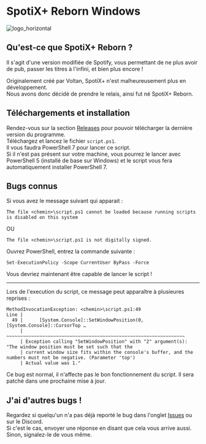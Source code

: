 # SpotiX+ Reborn Windows

![logo_horizontal](https://raw.githubusercontent.com/AgoyaSpotix/spotixplus-reborn-windows/refs/heads/main/logo/logo_horizontal.png)

## Qu'est-ce que SpotiX+ Reborn ?
Il s'agit d'une version modifiée de Spotify, vous permettant de ne plus avoir de pub, passer les titres à l'infini, et bien plus encore !

Originalement créé par Voltan, SpotiX+ n'est malheureusement plus en développement.\
Nous avons donc décidé de prendre le relais, ainsi fut né SpotiX+ Reborn.

## Téléchargements et installation
Rendez-vous sur la section [Releases](https://github.com/DelofJ/spotixplus-windows/releases) pour pouvoir télécharger la dernière version du programme.\
Téléchargez et lancez le fichier `script.ps1`.\
Il vous faudra PowerShell 7 pour lancer ce script.\
Si il n'est pas présent sur votre machine, vous pourrez le lancer avec PowerShell 5 (installé de base sur Windows) et le script vous fera automatiquement installer PowerShell 7.

## Bugs connus
Si vous avez le message suivant qui apparait :
```
The file <chemin>\script.ps1 cannot be loaded because running scripts is disabled on this system
```
OU
```
The file <chemin>\script.ps1 is not digitally signed.
```
Ouvrez PowerShell, entrez la commande suivante :
```
Set-ExecutionPolicy -Scope CurrentUser ByPass -Force
```
Vous devriez maintenant être capable de lancer le script !

------

Lors de l'execution du script, ce message peut apparaître à plusieures reprises :
```
MethodInvocationException: <chemin>\script.ps1:49
Line |
  49 |      [System.Console]::SetWindowPosition(0,[System.Console]::CursorTop …
     |      ~~~~~~~~~~~~~~~~~~~~~~~~~~~~~~~~~~~~~~~~~~~~~~~~~~~~~~~~~~~~~~~~~
     | Exception calling "SetWindowPosition" with "2" argument(s): "The window position must be set such that the
     | current window size fits within the console's buffer, and the numbers must not be negative. (Parameter 'top')
     | Actual value was 1."
```
Ce bug est normal, il n'affecte pas le bon fonctionnement du script. Il sera patché dans une prochaine mise à jour.

## J'ai d'autres bugs !
Regardez si quelqu'un n'a pas déjà reporté le bug dans l'onglet [Issues](https://github.com/DelofJ/spotixplus-windows/issues) ou sur le Discord.\
Si c'est le cas, envoyer une réponse en disant que cela vous arrive aussi.\
Sinon, signalez-le de vous même.
